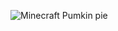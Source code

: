 ![Minecraft Pumkin pie](https://user-images.githubusercontent.com/81292141/142221342-827d6c3e-f2d8-4222-908b-2d6116680d8b.png)

